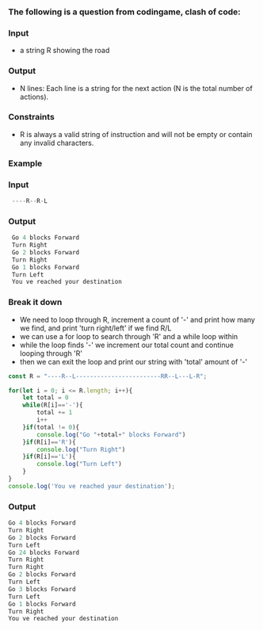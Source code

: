 [category]: <> (Coding)
[date]: <> (2023/04/10)
[title]: <> (Codingame Question 19)

### The following is a question from codingame, clash of code:

### Input

- a string R showing the road

### Output

- N lines: Each line is a string for the next action (N is the total number of actions).

### Constraints

- R is always a valid string of instruction and will not be empty or contain any invalid characters.

### Example

### Input
```javascript
 ----R--R-L
 ```
### Output
```javascript
 Go 4 blocks Forward
 Turn Right
 Go 2 blocks Forward
 Turn Right
 Go 1 blocks Forward
 Turn Left
 You ve reached your destination
 ```

### Break it down

- We need to loop through R, increment a count of '-' and print how many we find, and print 'turn right/left' if we find R/L
- we can use a for loop to search through 'R' and a while loop within
- while the loop finds '-' we increment our total count and continue looping through 'R'
- then we can exit the loop and print our string with 'total' amount of '-'

```javascript
const R = "----R--L------------------------RR--L---L-R";

for(let i = 0; i <= R.length; i++){
    let total = 0
    while(R[i]=='-'){
        total += 1
        i++       
    }if(total != 0){
        console.log("Go "+total+" blocks Forward")
    }if(R[i]=='R'){
        console.log("Turn Right")
    }if(R[i]=='L'){
        console.log("Turn Left")
    }
}
console.log('You ve reached your destination');
```
### Output
```javascript
Go 4 blocks Forward
Turn Right
Go 2 blocks Forward
Turn Left
Go 24 blocks Forward
Turn Right
Turn Right
Go 2 blocks Forward
Turn Left
Go 3 blocks Forward
Turn Left
Go 1 blocks Forward
Turn Right
You ve reached your destination
```